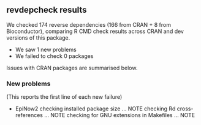 ## revdepcheck results

We checked 174 reverse dependencies (166 from CRAN + 8 from Bioconductor), comparing R CMD check results across CRAN and dev versions of this package.

 * We saw 1 new problems
 * We failed to check 0 packages

Issues with CRAN packages are summarised below.

### New problems
(This reports the first line of each new failure)

* EpiNow2
  checking installed package size ... NOTE
  checking Rd cross-references ... NOTE
  checking for GNU extensions in Makefiles ... NOTE

